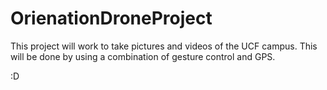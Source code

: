# OrienationDroneProject

This project will work to take pictures and videos of the UCF campus.
This will be done by using a combination of gesture control and GPS.

:D



